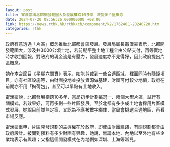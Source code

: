 ```yaml
---
layout: post
title: 甯漢豪稱北都開發範圍大及發展橫跨10多年　故提出片區概念　
date: 2024-07-20 08:56:26.000000000 +08:00
link: https://news.rthk.hk/rthk/ch/component/k2/1762401-20240720.htm
categories: rthk
---
```


政府有意透過「片區」概念推動北部都會區發展。發展局局長甯漢豪表示，北都開發範圍大，涉及共3000公頃土地，若前期平整土地工程全由公帑支付，再等賣地時才收到回報，對政府的現金流是有壓力，發展速度亦不見得好，因此政府提出片區概念。

她在本台節目《星期六問責》表示，如能剪裁到一些合適區域，裡面同時有賺錢項目，亦有社區設施等，由財團投地並投放資源做基建，財團可付較少地價，政府在前期亦不用「掏荷包」，甚至可以早點有土地收入。

甯漢豪說，北都發展橫跨10多年，當局初步計劃挑選一、兩個大型片區，試行有關模式，若效果好，可再多劃一些片區發展。至於北都有多少成土地會採用片區模式發展，她說目前並無定案，又認為不應被數字綁住，當局會挑選合適地區，再看市場反應。

甯漢豪重申，片區開發規劃的主導權在於政府，即使由財團建路，有關規劃都會由政府設計。被問到預料有多少財團有興趣，她說，無論本地、內地以至外地有些企業均表示有興趣；又指這個開發模式在內地例如深圳、上海等常見。
